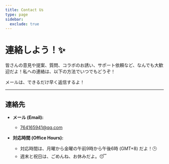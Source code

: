 ```yaml
---
title: Contact Us
type: page
sidebar:
  exclude: true
---
```

# 連絡しよう！✨

皆さんの意見や提案、質問、コラボのお誘い、サポート依頼など、なんでも大歓迎だよ！私への連絡は、以下の方法でいつでもどうぞ！

メールは、できるだけ早く返信するよ！

---

## **連絡先**

*   **メール (Email):**
    *   [764165941@qq.com](mailto:764165941@qq.com)

*   **対応時間 (Office Hours):**
    *   対応時間は、月曜から金曜の午前9時から午後6時 (GMT+8) だよ！🕒
    *   週末と祝日は、ごめんね、お休みだよ。😴